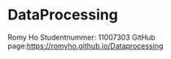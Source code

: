 # DataProcessing
Romy Ho
Studentnummer: 11007303
GitHub page:https://romyho.github.io/Dataprocessing
